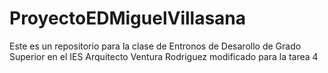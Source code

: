# ProyectoEDMiguelVillasana
Este es un repositorio para la clase de Entronos de Desarollo de Grado Superior en el IES Arquitecto Ventura Rodriguez modificado para la tarea 4
